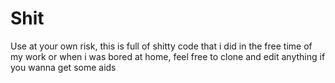 # Shit

Use at your own risk, this is full of shitty code that i did in the free time of my work or when i was bored at home, feel free to clone and edit anything if you wanna get some aids
